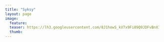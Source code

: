 ```yaml
---
title: "Syksy"
layout: page
image:
  feature:
  teaser: https://lh3.googleusercontent.com/8J1howS_kV7x9Fi89Q9JDFvBnXIQTiBpfkdQ_4ID0pU=w245-h163-no
  thumb:
---
```

